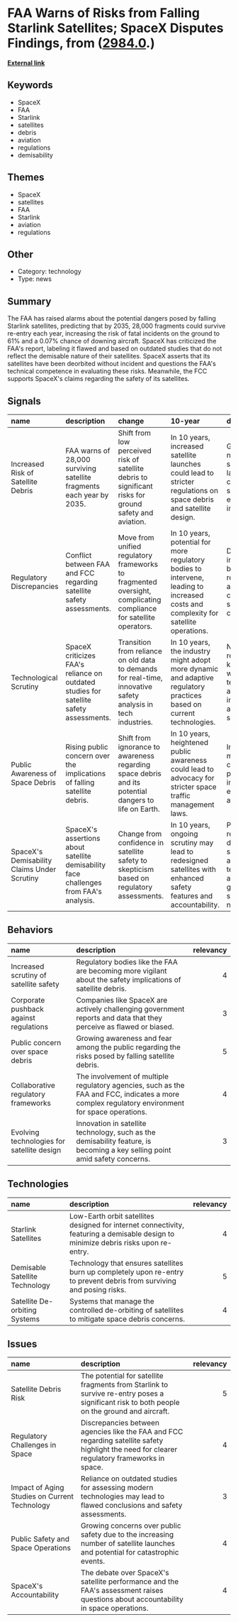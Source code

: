 # __FAA Warns of Risks from Falling Starlink Satellites; SpaceX Disputes Findings__, from ([2984.0](https://kghosh.substack.com/p/2984.0).)

__[External link](https://futurism.com/the-byte/faa-warns-falling-satellites)__



## Keywords

* SpaceX
* FAA
* Starlink
* satellites
* debris
* aviation
* regulations
* demisability

## Themes

* SpaceX
* satellites
* FAA
* Starlink
* aviation
* regulations

## Other

* Category: technology
* Type: news

## Summary

The FAA has raised alarms about the potential dangers posed by falling Starlink satellites, predicting that by 2035, 28,000 fragments could survive re-entry each year, increasing the risk of fatal incidents on the ground to 61% and a 0.07% chance of downing aircraft. SpaceX has criticized the FAA's report, labeling it flawed and based on outdated studies that do not reflect the demisable nature of their satellites. SpaceX asserts that its satellites have been deorbited without incident and questions the FAA's technical competence in evaluating these risks. Meanwhile, the FCC supports SpaceX's claims regarding the safety of its satellites.

## Signals

| name                                        | description                                                                            | change                                                                                                            | 10-year                                                                                                                             | driving-force                                                                                   |   relevancy |
|:--------------------------------------------|:---------------------------------------------------------------------------------------|:------------------------------------------------------------------------------------------------------------------|:------------------------------------------------------------------------------------------------------------------------------------|:------------------------------------------------------------------------------------------------|------------:|
| Increased Risk of Satellite Debris          | FAA warns of 28,000 surviving satellite fragments each year by 2035.                   | Shift from low perceived risk of satellite debris to significant risks for ground safety and aviation.            | In 10 years, increased satellite launches could lead to stricter regulations on space debris and satellite design.                  | Growing number of satellite launches and concerns over safety and environmental impact.         |           5 |
| Regulatory Discrepancies                    | Conflict between FAA and FCC regarding satellite safety assessments.                   | Move from unified regulatory frameworks to fragmented oversight, complicating compliance for satellite operators. | In 10 years, potential for more regulatory bodies to intervene, leading to increased costs and complexity for satellite operations. | Divergent interests between regulatory agencies and commercial space companies.                 |           4 |
| Technological Scrutiny                      | SpaceX criticizes FAA's reliance on outdated studies for satellite safety assessments. | Transition from reliance on old data to demands for real-time, innovative safety analysis in tech industries.     | In 10 years, the industry might adopt more dynamic and adaptive regulatory practices based on current technologies.                 | Need for regulators to keep pace with rapid technological advancements in the aerospace sector. |           4 |
| Public Awareness of Space Debris            | Rising public concern over the implications of falling satellite debris.               | Shift from ignorance to awareness regarding space debris and its potential dangers to life on Earth.              | In 10 years, heightened public awareness could lead to advocacy for stricter space traffic management laws.                         | Increased media coverage and public interest in space exploration and its risks.                |           4 |
| SpaceX's Demisability Claims Under Scrutiny | SpaceX's assertions about satellite demisability face challenges from FAA's analysis.  | Change from confidence in satellite safety to skepticism based on regulatory assessments.                         | In 10 years, ongoing scrutiny may lead to redesigned satellites with enhanced safety features and accountability.                   | Public and regulatory demand for safer aerospace technologies amidst growing satellite numbers. |           5 |

## Behaviors

| name                                       | description                                                                                                                                     |   relevancy |
|:-------------------------------------------|:------------------------------------------------------------------------------------------------------------------------------------------------|------------:|
| Increased scrutiny of satellite safety     | Regulatory bodies like the FAA are becoming more vigilant about the safety implications of satellite debris.                                    |           4 |
| Corporate pushback against regulations     | Companies like SpaceX are actively challenging government reports and data that they perceive as flawed or biased.                              |           3 |
| Public concern over space debris           | Growing awareness and fear among the public regarding the risks posed by falling satellite debris.                                              |           5 |
| Collaborative regulatory frameworks        | The involvement of multiple regulatory agencies, such as the FAA and FCC, indicates a more complex regulatory environment for space operations. |           4 |
| Evolving technologies for satellite design | Innovation in satellite technology, such as the demisability feature, is becoming a key selling point amid safety concerns.                     |           3 |

## Technologies

| name                           | description                                                                                                                         |   relevancy |
|:-------------------------------|:------------------------------------------------------------------------------------------------------------------------------------|------------:|
| Starlink Satellites            | Low-Earth orbit satellites designed for internet connectivity, featuring a demisable design to minimize debris risks upon re-entry. |           4 |
| Demisable Satellite Technology | Technology that ensures satellites burn up completely upon re-entry to prevent debris from surviving and posing risks.              |           5 |
| Satellite De-orbiting Systems  | Systems that manage the controlled de-orbiting of satellites to mitigate space debris concerns.                                     |           4 |

## Issues

| name                                          | description                                                                                                                                   |   relevancy |
|:----------------------------------------------|:----------------------------------------------------------------------------------------------------------------------------------------------|------------:|
| Satellite Debris Risk                         | The potential for satellite fragments from Starlink to survive re-entry poses a significant risk to both people on the ground and aircraft.   |           5 |
| Regulatory Challenges in Space                | Discrepancies between agencies like the FAA and FCC regarding satellite safety highlight the need for clearer regulatory frameworks in space. |           4 |
| Impact of Aging Studies on Current Technology | Reliance on outdated studies for assessing modern technologies may lead to flawed conclusions and safety assessments.                         |           3 |
| Public Safety and Space Operations            | Growing concerns over public safety due to the increasing number of satellite launches and potential for catastrophic events.                 |           4 |
| SpaceX's Accountability                       | The debate over SpaceX's satellite performance and the FAA's assessment raises questions about accountability in space operations.            |           4 |